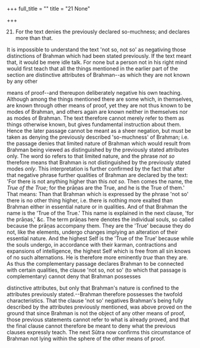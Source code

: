 +++
full_title = ""
title = "21 None"

+++


21. For the text denies the previously declared so-muchness; and declares more than that.

It is impossible to understand the text 'not so, not so' as negativing those distinctions of Brahman which had been stated previously. If the text meant that, it would be mere idle talk. For none but a person not in his right mind would first teach that all the things mentioned in the earlier part of the section are distinctive attributes of Brahman--as which they are not known by any other

means of proof--and thereupon deliberately negative his own teaching. Although among the things mentioned there are some which, in themselves, are known through other means of proof, yet they are not thus known to be modes of Brahman, and others again are known neither in themselves nor as modes of Brahman. The text therefore cannot merely refer to them as things otherwise known, but gives fundamental instruction about them. Hence the later passage cannot be meant as a sheer negation, but must be taken as denying the previously described 'so-muchness' of Brahman; i.e. the passage denies that limited nature of Brahman which would result from Brahman being viewed as distinguished by the previously stated attributes only. The word śo refers to that limited nature, and the phrase _not so_ therefore means that Brahman is not distinguished by the previously stated modes _only_. This interpretation is further confirmed by the fact that after that negative phrase further qualities of Brahman are declared by the text: 'For there is not anything higher than this _not so_. Then comes the name, the _True of the True_; for the prāṇas are the True, and he is the True of them.' That means: Than that Brahman which is expressed by the phrase 'not so' there is no other thing higher, i.e. there is nothing more exalted than Brahman either in essential nature or in qualities. And of that Brahman the name is the 'True of the True.' This name is explained in the next clause, 'for the prāṇas,' &c. The term prāṇas here denotes the individual souls, so called because the prāṇas accompany them. They are the 'True' because they do not, like the elements, undergo changes implying an alteration of their essential nature. And the highest Self is the 'True of the True' because while the souls undergo, in accordance with their karman, contractions and expansions of intelligence, the highest Self which is free from all sin knows of no such alternations. He is therefore more eminently _true_ than they are. As thus the complementary passage declares Brahman to be connected with certain qualities, the clause 'not so, not so' (to which that passage is complementary) cannot deny that Brahman possesses

distinctive attributes, but only that Brahman's nature is confined to the attributes previously stated.--Brahman therefore possesses the twofold characteristics. That the clause 'not so' negatives Brahman's being fully described by the attributes previously mentioned, was above proved on the ground that since Brahman is not the object of any other means of proof, those previous statements cannot refer to what is already proved, and that the final clause cannot therefore be meant to deny what the previous clauses expressly teach. The next Sūtra now confirms this circumstance of Brahman not lying within the sphere of the other means of proof.


